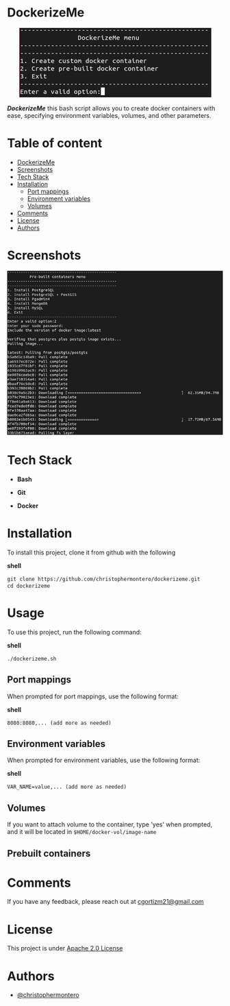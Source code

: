 # DockerizeMe

<p align="center"><img src="assets/dockerizeme.png" alt="logo"></p>
 
**_DockerizeMe_** this bash script allows you to create docker containers with ease, specifying environment variables, volumes, and other parameters.

# Table of content

- [DockerizeMe](#dockerizeme)
- [Screenshots](#screenshots)
- [Tech Stack](#tech-stack)
- [Installation](#installation)
  - [Port mappings](#port-mappings)
  - [Environment variables](#environment-variables)
  - [Volumes](#volumes)
- [Comments](#comments)
- [License](#license)
- [Authors](#authors)

# Screenshots

![prebuilt](./assets/prebuilt.png)

# Tech Stack

- **Bash**

- **Git** 

- **Docker**

# Installation

To install this project, clone it from github with the following

**shell**

```
git clone https://github.com/christophermontero/dockerizeme.git
cd dockerizeme
```

# Usage

To use this project, run the following command:

**shell**

```
./dockerizeme.sh
```

## Port mappings

When prompted for port mappings, use the following format:

**shell**

```
8080:8080,... (add more as needed)
```

## Environment variables

When prompted for environment variables, use the following format:

**shell**

```
VAR_NAME=value,... (add more as needed)
```

## Volumes

If you want to attach volume to the container, type 'yes' when prompted, and it will be located in `$HOME/docker-vol/image-name`

## Prebuilt containers


# Comments

If you have any feedback, please reach out at cgortizm21@gmail.com

# License

This project is under [Apache 2.0 License](https://www.apache.org/licenses/LICENSE-2.0)

# Authors

- [@christophermontero](https://github.com/christophermontero)

